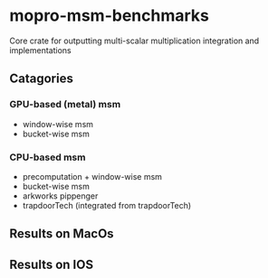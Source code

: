 # mopro-msm-benchmarks

Core crate for outputting multi-scalar multiplication integration and implementations

## Catagories

### GPU-based (metal) msm

* window-wise msm
* bucket-wise msm

### CPU-based msm

* precomputation + window-wise msm
* bucket-wise msm
* arkworks pippenger
* trapdoorTech (integrated from trapdoorTech)

## Results on MacOs


## Results on IOS
